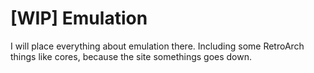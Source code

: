 # [WIP] Emulation
I will place everything about emulation there.
Including some RetroArch things like cores, because the site somethings goes down.



